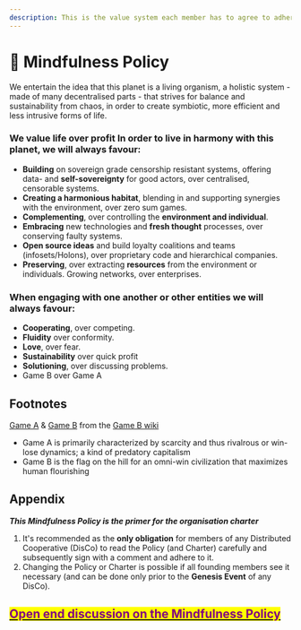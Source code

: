 ```yaml
---
description: This is the value system each member has to agree to adhere at all times.
---
```


# 💠 Mindfulness Policy

We entertain the idea that this planet is a living organism, a holistic system - made of many decentralised parts - that strives for balance and sustainability from chaos, in order to create symbiotic, more efficient and less intrusive forms of life.

### **We value life over profit** In order to live in harmony with this planet, we will always **favour**:

* **Building** on sovereign grade censorship resistant systems, offering data- and **self-sovereignty** for good actors, over centralised, censorable systems.
* **Creating a harmonious habitat**, blending in and supporting synergies with the environment, over zero sum games.
* **Complementing**, over controlling the **environment and individual**.
* **Embracing** new technologies and **fresh thought** processes, over conserving faulty systems.
* **Open source ideas** and build loyalty coalitions and teams (infosets/Holons), over proprietary code and hierarchical companies.
* **Preserving**, over extracting **resources** from the environment or individuals. Growing networks, over enterprises.

### When engaging with one another or other entities we will always favour:

* **Cooperating**, over competing.
* **Fluidity** over conformity.
* **Love**, over fear.
* **Sustainability** over quick profit
* **Solutioning**, over discussing problems.
* Game B over Game A

## Footnotes

[Game A](https://www.gameb.wiki/index.php?title=Game\_A) & [Game B](https://www.gameb.wiki/index.php?title=Game\_B) from the [Game B wiki](https://www.gameb.wiki)

* Game A is primarily characterized by scarcity and thus rivalrous or win-lose dynamics; a kind of predatory capitalism
* Game B is the flag on the hill for an omni-win civilization that maximizes human flourishing

## Appendix

_**This Mindfulness Policy is the primer for the organisation charter**_

1. It's recommended as the **only obligation** for members of any Distributed Cooperative (DisCo) to read the Policy (and Charter) carefully and subsequently sign  with a comment and adhere to it.
2. Changing the Policy or Charter is possible if all founding members see it necessary (and can be done only prior to the **Genesis Event** of any DisCo).

## [<mark style="color:purple;">Open end discussion on the Mindfulness Policy</mark>](https://github.com/SecretDecks/Documentation/issues/10)<mark style="color:purple;"></mark>

